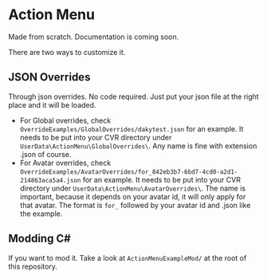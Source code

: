 # Action Menu

Made from scratch. Documentation is coming soon.

There are two ways to customize it.

## JSON Overrides

Through json overrides. No code required. Just put your json file at the right place and it will be loaded.
  - For Global overrides, check `OverrideExamples/GlobalOverrides/dakytest.json` for an example. It needs to be put into your CVR directory under `UserData\ActionMenu\GlobalOverrides\`. Any name is fine with extension .json of course.
  - For Avatar overrides, check `OverrideExamples/AvatarOverrides/for_842eb3b7-6bd7-4cd0-a2d1-214863aca5a4.json` for an example. It needs to be put into your CVR directory under `UserData\ActionMenu\AvatarOverrides\`. The name is important, because it depends on your avatar id, it will only apply for that avatar. The format is `for_` followed by your avatar id and .json like the example.

## Modding C#

If you want to mod it. Take a look at `ActionMenuExampleMod/` at the root of this repository.
